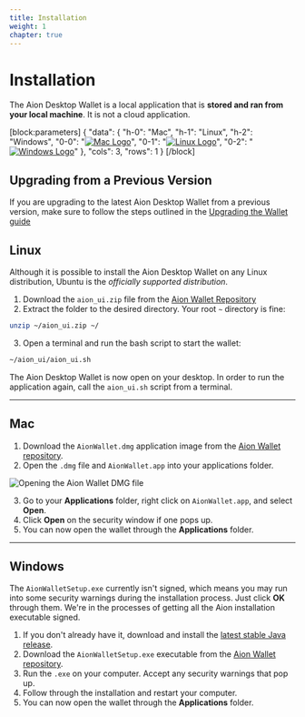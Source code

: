 ```yaml
---
title: Installation
weight: 1
chapter: true
---
```


# Installation

The Aion Desktop Wallet is a local application that is **stored and ran from your local machine**. It is not a cloud application.

[block:parameters]
{
  "data": {
    "h-0": "Mac",
    "h-1": "Linux",
    "h-2": "Windows",
    "0-0": "[![Mac Logo](https://files.readme.io/ef347d5-if_apple-ios-system-platform-os-mac-linux_652586_1.png)](#section-mac)",
    "0-1": "[![Linux Logo](https://files.readme.io/cac69d5-if_linux-server-system-platform-os-computer-penguin_652577_1.png)](#section-linux)",
    "0-2": "[![Windows Logo](https://files.readme.io/133dd97-if_windows_1296843_1.png)](#section-windows)"
  },
  "cols": 3,
  "rows": 1
}
[/block]

## Upgrading from a Previous Version

If you are upgrading to the latest Aion Desktop Wallet from a previous version, make sure to follow the steps outlined in the [Upgrading the Wallet guide](https://docs.aion.network/docs/updating-the-wallet)

## Linux

Although it is possible to install the Aion Desktop Wallet on any Linux distribution, Ubuntu is the _officially supported distribution_.

1. Download the `aion_ui.zip` file from the [Aion Wallet Repository](https://github.com/aionnetwork/Desktop-Wallet/releases/)
2. Extract the folder to the desired directory. Your root `~` directory is fine:

```bash
unzip ~/aion_ui.zip ~/
```

3. Open a terminal and run the bash script to start the wallet:

```bash
~/aion_ui/aion_ui.sh
```

The Aion Desktop Wallet is now open on your desktop. In order to run the application again, call the `aion_ui.sh` script from a terminal.

---

## Mac

1. Download the `AionWallet.dmg` application image from the [Aion Wallet repository](https://github.com/aionnetwork/Desktop-Wallet/releases/).
2. Open the `.dmg` file and `AionWallet.app` into your applications folder.

![Opening the Aion Wallet DMG file](https://files.readme.io/f0e1967-open_dmg.gif)

3. Go to your **Applications** folder, right click on `AionWallet.app`, and select **Open**.
4. Click **Open** on the security window if one pops up.
5. You can now open the wallet through the **Applications** folder.

---

## Windows

The `AionWalletSetup.exe` currently isn't signed, which means you may run into some security warnings during the installation process. Just click **OK** through them. We're in the processes of getting all the Aion installation executable signed.

1. If you don't already have it, download and install the [latest stable Java release](https://java.com/en/download/manual.jsp).
2. Download the `AionWalletSetup.exe` executable from the [Aion Wallet repository](https://github.com/aionnetwork/Desktop-Wallet/releases).
3. Run the `.exe` on your computer. Accept any security warnings that pop up.
4. Follow through the installation and restart your computer.
5. You can now open the wallet through the **Applications** folder.